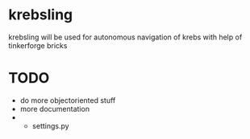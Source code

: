 krebsling
=========

krebsling will be used for autonomous navigation of krebs with help of tinkerforge bricks


TODO
====

- do more objectoriented stuff
- more documentation
- - settings.py